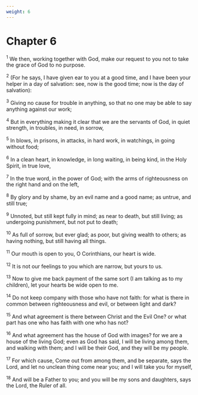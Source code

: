 ```yaml
---
weight: 6
---
```


# Chapter 6

<sup>1</sup> We then, working together with God, make our request to you not to take the grace of God to no purpose. 

<sup>2</sup> (For he says, I have given ear to you at a good time, and I have been your helper in a day of salvation: see, now is the good time; now is the day of salvation): 

<sup>3</sup> Giving no cause for trouble in anything, so that no one may be able to say anything against our work; 

<sup>4</sup> But in everything making it clear that we are the servants of God, in quiet strength, in troubles, in need, in sorrow, 

<sup>5</sup> In blows, in prisons, in attacks, in hard work, in watchings, in going without food; 

<sup>6</sup> In a clean heart, in knowledge, in long waiting, in being kind, in the Holy Spirit, in true love, 

<sup>7</sup> In the true word, in the power of God; with the arms of righteousness on the right hand and on the left, 

<sup>8</sup> By glory and by shame, by an evil name and a good name; as untrue, and still true; 

<sup>9</sup> Unnoted, but still kept fully in mind; as near to death, but still living; as undergoing punishment, but not put to death; 

<sup>10</sup> As full of sorrow, but ever glad; as poor, but giving wealth to others; as having nothing, but still having all things. 

<sup>11</sup> Our mouth is open to you, O Corinthians, our heart is wide. 

<sup>12</sup> It is not our feelings to you which are narrow, but yours to us. 

<sup>13</sup> Now to give me back payment of the same sort (I am talking as to my children), let your hearts be wide open to me. 

<sup>14</sup> Do not keep company with those who have not faith: for what is there in common between righteousness and evil, or between light and dark? 

<sup>15</sup> And what agreement is there between Christ and the Evil One? or what part has one who has faith with one who has not? 

<sup>16</sup> And what agreement has the house of God with images? for we are a house of the living God; even as God has said, I will be living among them, and walking with them; and I will be their God, and they will be my people. 

<sup>17</sup> For which cause, Come out from among them, and be separate, says the Lord, and let no unclean thing come near you; and I will take you for myself, 

<sup>18</sup> And will be a Father to you; and you will be my sons and daughters, says the Lord, the Ruler of all. 


